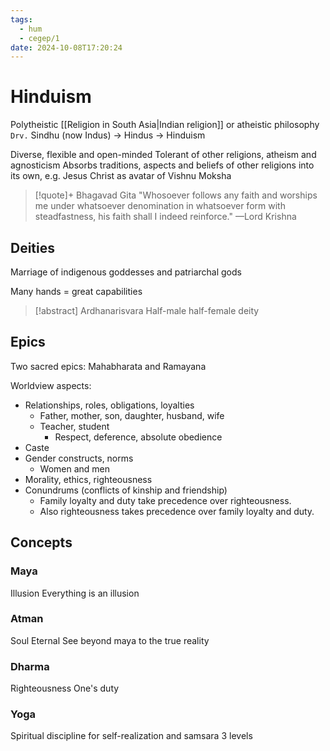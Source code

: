 ```yaml
---
tags:
  - hum
  - cegep/1
date: 2024-10-08T17:20:24
---
```


# Hinduism

Polytheistic [[Religion in South Asia|Indian religion]] or atheistic philosophy
`Drv.` Sindhu (now Indus) -> Hindus -> Hinduism

Diverse, flexible and open-minded
Tolerant of other religions, atheism and agnosticism
Absorbs traditions, aspects and beliefs of other religions into its own, e.g. Jesus Christ as avatar of Vishnu
Moksha
> [!quote]+ Bhagavad Gita
> "Whosoever follows any faith and worships me under whatsoever denomination in whatsoever form with steadfastness, his faith shall I indeed reinforce." —Lord Krishna

## Deities

Marriage of indigenous goddesses and patriarchal gods

Many hands = great capabilities

> [!abstract] Ardhanarisvara
> Half-male half-female deity

## Epics

Two sacred epics: Mahabharata and Ramayana

Worldview aspects:

- Relationships, roles, obligations, loyalties
	- Father, mother, son, daughter, husband, wife
	- Teacher, student
		- Respect, deference, absolute obedience
- Caste
- Gender constructs, norms
	- Women and men
- Morality, ethics, righteousness
- Conundrums (conflicts of kinship and friendship)
	- Family loyalty and duty take precedence over righteousness.
	- Also righteousness takes precedence over family loyalty and duty.

## Concepts

### Maya

Illusion
Everything is an illusion

### Atman

Soul
Eternal
See beyond maya to the true reality

### Dharma

Righteousness
One's duty

### Yoga

Spiritual discipline for self-realization and samsara
3 levels
